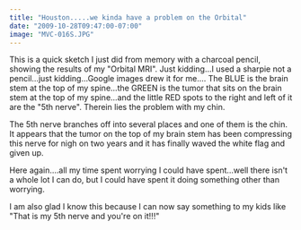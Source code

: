 ```yaml
---
title: "Houston.....we kinda have a problem on the Orbital"
date: "2009-10-28T09:47:00-07:00"
image: "MVC-016S.JPG"
---
```


This is a quick sketch I just did from memory with a charcoal pencil, showing the results of my "Orbital MRI". Just kidding...I used a sharpie not a pencil...just kidding...Google images drew it for me....
The BLUE is the brain stem at the top of my spine...the GREEN is the tumor that sits on the brain stem at the top of my spine...and the little RED spots to the right and left of it are the "5th nerve". Therein lies the problem with my chin.

The 5th nerve branches off into several places and one of them is the chin. 
It appears that the tumor on the top of my brain stem has been compressing this nerve for nigh on two years and it has finally waved the white flag and given up.

Here again....all my time spent worrying I could have spent...well there isn't a whole lot I can do, but I could have spent it doing something other than worrying.

I am also glad I know this because I can now say something to my kids like "That is my 5th nerve and you're on it!!!"